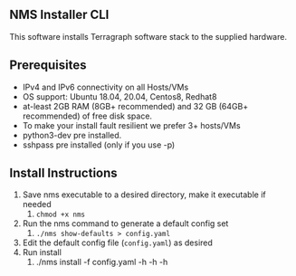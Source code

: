 ## NMS Installer CLI

This software installs Terragraph software stack to the supplied hardware.

## Prerequisites

* IPv4 and IPv6 connectivity on all Hosts/VMs
* OS support: Ubuntu 18.04, 20.04, Centos8, Redhat8
* at-least 2GB RAM (8GB+ recommended) and 32 GB (64GB+ recommended) of free disk space.
* To make your install fault resilient  we prefer 3+ hosts/VMs
* python3-dev pre installed.
* sshpass pre installed (only if you use -p)

## Install Instructions

1. Save nms executable to a desired directory, make it executable if needed
    1.  `chmod +x nms`
2. Run the nms command to generate a default config set
    1. `./nms show-defaults > config.yaml`
3. Edit the default config file (`config.yaml`) as desired
4. Run install
    1. ./nms install -f config.yaml -h <host1> -h <host2> -h <host3>
